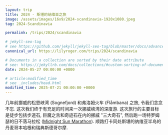 ```yaml
---
layout: trip
title: 2024 - 斯堪的纳维亚之旅
image: /assets/images/16x9/2024-scandinavia-1920x1080.jpeg
tag: 2024-Scandinavia

permalink: /trips/2024/scandinavia

# jekyll-seo-tag
# see https://github.com/jekyll/jekyll-seo-tag/blob/master/docs/advanced-usage.md
canonical_url: https://lilyroger.com/trips/2024/scandinavia

# Documents in a collection are sorted by their date attribute
# see: https://jekyllrb.com/docs/collections/#custom-sorting-of-documents
date: 2024-05-27 00:00:00 +0800

# article:modified_time
# see _includes/head.html
modified_time: 2025-07-21 00:00:00 +0000
---
```


几年前挪威的松恩峡湾 (Sognefjord) 和弗洛姆火车 (Flåmbana) 之旅, 令我们念念不忘. 这次我们终于有充足的时间来一次挪威峡湾的深度游. 这次旅行的主要目标是徒步包括步道石, 巨魔之舌和奇迹石在内的挪威 "三大奇石", 然后跑一场特罗姆瑟的日不落马拉松 ([Midnight Sun Marathon](https://msm.no/en/)). 顺路打卡同处斯堪的纳维亚半岛的丹麦哥本哈根和瑞典斯德哥尔摩.
